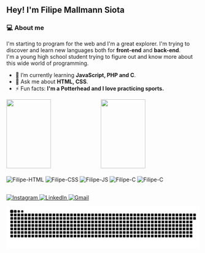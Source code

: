 ## Hey! I'm Filipe Mallmann Siota

### 💻 About me
I'm starting to program for the web and I'm a great explorer. I'm trying to discover and learn new languages both for **front-end** and **back-end**.<br>I'm a young high school student trying to figure out and know more about this wide world of programming.

- 🌱 I’m currently learning **JavaScript, PHP and C**.
- 💬 Ask me about **HTML, CSS**.
- ⚡ Fun facts: **I'm a Potterhead and I love practicing sports.**

<div>
  <a href="https://github.com/FilipeSiota" style="text-decoration: none;">
    <img height="180em" width="48%" src="https://github-readme-stats.vercel.app/api?username=FilipeSiota&count_private=true&show_icons=true&theme=tokyonight&include_all_commits=true">
    <img height="180em" width="48%" src="https://github-readme-stats.vercel.app/api/top-langs/?username=FilipeSiota&layout=compact&theme=tokyonight">
  </a>
</div>

<br>

<div style="display: inline-block; text-decoration: none;">
  <img align="center" alt="Filipe-HTML" height="30" width="40" src="https://cdn.jsdelivr.net/gh/devicons/devicon/icons/html5/html5-original.svg">
  <img align="center" alt="Filipe-CSS" height="30" width="40" src="https://cdn.jsdelivr.net/gh/devicons/devicon/icons/css3/css3-original.svg">
  <img align="center" alt="Filipe-JS" height="30" width="40" src="https://cdn.jsdelivr.net/gh/devicons/devicon/icons/javascript/javascript-original.svg">
  <img align="center" alt="Filipe-C" height="30" width="40" src="https://cdn.jsdelivr.net/gh/devicons/devicon/icons/c/c-original.svg">
  <img align="center" alt="Filipe-C" height="40" width="50" src="https://cdn.jsdelivr.net/gh/devicons/devicon/icons/php/php-plain.svg">
</div>

##

<div style="text-decoration: none;">
  <a href="https://www.instagram.com/filipe_siota/" target="_blank">
    <img src="https://img.shields.io/badge/Instagram-E4405F?style=for-the-badge&logo=instagram&logoColor=white" alt="Instagram">
  </a>
  
  <a href="https://www.linkedin.com/in/filipe-mallmann-siota/" target="_blank">
    <img src="https://img.shields.io/badge/LinkedIn-0077B5?style=for-the-badge&logo=linkedin&logoColor=white" alt="LinkedIn">
  </a>
  
  <a href="mailto:filipesiota@gmail.com" target="_blank">
    <img src="https://img.shields.io/badge/Gmail-D14836?style=for-the-badge&logo=gmail&logoColor=white" alt="Gmail">
  </a>
  
  ![Snake animation](https://github.com/FilipeSiota/FilipeSiota/blob/output/github-contribution-grid-snake.svg)
  
</div>

